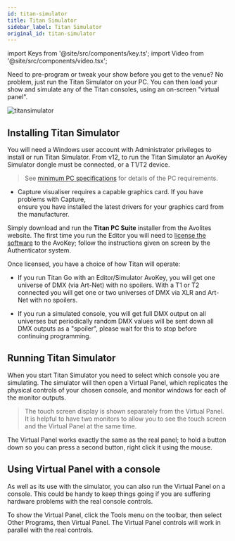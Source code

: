 ```yaml
---
id: titan-simulator
title: Titan Simulator
sidebar_label: Titan Simulator
original_id: titan-simulator
---
```


import Keys from '@site/src/components/key.ts';
import Video from '@site/src/components/video.tsx';

Need to pre-program or tweak your show before you get to the venue? No
problem, just run the Titan Simulator on your PC. You can then load your
show and simulate any of the Titan consoles, using an on-screen "virtual
panel".

![titansimulator](/docs/images/Titan-Simulator.jpeg)

## Installing Titan Simulator

You will need a Windows user account with Administrator privileges to
install or run Titan Simulator. From v12, to run the Titan Simulator an
AvoKey Simulator dongle must be connected, or a T1/T2 device.


> See [minimum PC specifications](../titan-basics.md#connecting-up-titan-mobile-and-t1t2) for details of the PC requirements.                    

- Capture visualiser requires a capable graphics card. If you have problems with Capture,      
  ensure you have installed the latest drivers for your graphics card from the manufacturer.

Simply download and run the <strong>Titan PC Suite</strong> installer from the Avolites
website. The first time you run the Editor you will need to [license the
software](../system-settings/recovering-reinstalling-the-console.md#software-licensing) to the AvoKey; follow the instructions given on screen by the
Authenticator system.

Once licensed, you have a choice of how Titan will operate:

-   If you run Titan Go with an Editor/Simulator AvoKey, you will get
    one universe of DMX (via Art-Net) with no spoilers. With a T1 or T2
    connected you will get one or two universes of DMX via XLR and
    Art-Net with no spoilers.

-   If you run a simulated console, you will get full DMX output on all
    universes but periodically random DMX values will be sent down all
    DMX outputs as a "spoiler", please wait for this to stop before
    continuing programming.

## Running Titan Simulator

When you start Titan Simulator you need to select which console you are
simulating. The simulator will then open a Virtual Panel, which
replicates the physical controls of your chosen console, and monitor
windows for each of the monitor outputs.

> The touch screen display is shown separately from the Virtual Panel. It is helpful to have two monitors to allow you to see the touch screen and the Virtual Panel at the same time.

The Virtual Panel works exactly the same as the real panel; to hold a
button down so you can press a second button, right click it using the
mouse.

## Using Virtual Panel with a console

As well as its use with the simulator, you can also run the Virtual
Panel on a console. This could be handy to keep things going if you are
suffering hardware problems with the real console controls.

To show the Virtual Panel, click the Tools menu on the toolbar, then
select Other Programs, then Virtual Panel. The Virtual Panel controls
will work in parallel with the real controls.
